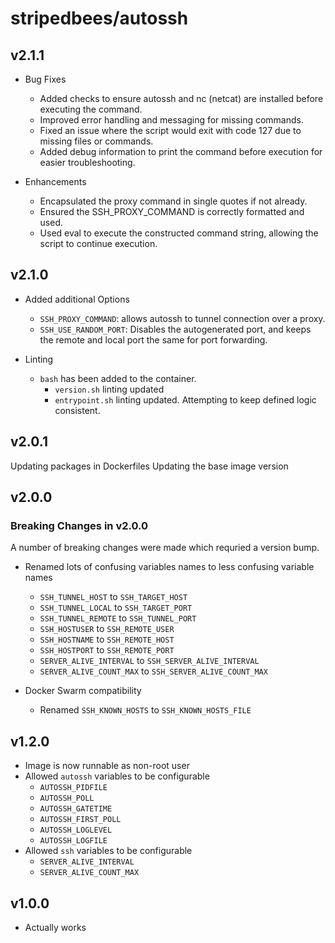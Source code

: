 # stripedbees/autossh

## v2.1.1

- Bug Fixes
  - Added checks to ensure autossh and nc (netcat) are installed before executing the command.
  - Improved error handling and messaging for missing commands.
  - Fixed an issue where the script would exit with code 127 due to missing files or commands.
  - Added debug information to print the command before execution for easier troubleshooting.

- Enhancements
  - Encapsulated the proxy command in single quotes if not already.
  - Ensured the SSH_PROXY_COMMAND is correctly formatted and used.
  - Used eval to execute the constructed command string, allowing the script to continue execution.

## v2.1.0

- Added additional Options
  - `SSH_PROXY_COMMAND`: allows autossh to tunnel connection over a proxy.
  - `SSH_USE_RANDOM_PORT`: Disables the autogenerated port, and keeps the remote and local port the same for port forwarding.

- Linting
  - `bash` has been added to the container.
    - `version.sh` linting updated
    - `entrypoint.sh` linting updated. Attempting to keep defined logic consistent.

## v2.0.1

Updating packages in Dockerfiles
Updating the base image version

## v2.0.0

### Breaking Changes in v2.0.0

A number of breaking changes were made which requried a version bump.

- Renamed lots of confusing variables names to less confusing variable names
  - `SSH_TUNNEL_HOST` to `SSH_TARGET_HOST`
  - `SSH_TUNNEL_LOCAL` to `SSH_TARGET_PORT`
  - `SSH_TUNNEL_REMOTE` to `SSH_TUNNEL_PORT`
  - `SSH_HOSTUSER` to `SSH_REMOTE_USER`
  - `SSH_HOSTNAME` to `SSH_REMOTE_HOST`
  - `SSH_HOSTPORT` to `SSH_REMOTE_PORT`
  - `SERVER_ALIVE_INTERVAL` to `SSH_SERVER_ALIVE_INTERVAL`
  - `SERVER_ALIVE_COUNT_MAX` to `SSH_SERVER_ALIVE_COUNT_MAX`

- Docker Swarm compatibility
  - Renamed `SSH_KNOWN_HOSTS` to `SSH_KNOWN_HOSTS_FILE`

## v1.2.0

- Image is now runnable as non-root user
- Allowed `autossh` variables to be configurable
  - `AUTOSSH_PIDFILE`
  - `AUTOSSH_POLL`
  - `AUTOSSH_GATETIME`
  - `AUTOSSH_FIRST_POLL`
  - `AUTOSSH_LOGLEVEL`
  - `AUTOSSH_LOGFILE`
- Allowed `ssh` variables to be configurable
  - `SERVER_ALIVE_INTERVAL`
  - `SERVER_ALIVE_COUNT_MAX`

## v1.0.0

- Actually works
